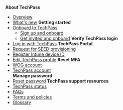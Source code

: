 **About TechPass**
  - [Overview](home)
  - [What's new](/whats-new/whats-new.md)
**Getting started**  
- [Onboard to TechPass](onboard-to-techpass.md)
  - [Sign up and onboard](sign-up-and-onboard-to-techpass)
  - [Get invited and onboard](get-invited-and-onboard-to-techpass)
**Verify TechPass login** 
 - [Log in with TechPass](log-in-with-techpass)
**TechPass Portal**
- [Request for SEED provisioning](request-for-seed-provisioning)
- [Register Intune device ID](register-intune-device-id)
- [Edit TechPass profile](edit-profile)
**Reset MFA**
- [WOG account](reset-security-verification-for-wog-account)
- [TechPass account](reset-techpass-mfa-for-new-device)  
**Manage password**
- [Reset password](reset-password)
**TechPass support resources**
- [TechPass status](techpass-status)
- [FAQs](/support/overview.md)
- [Terms and policies](terms-and-policies)
- [Glossary](glossary)



